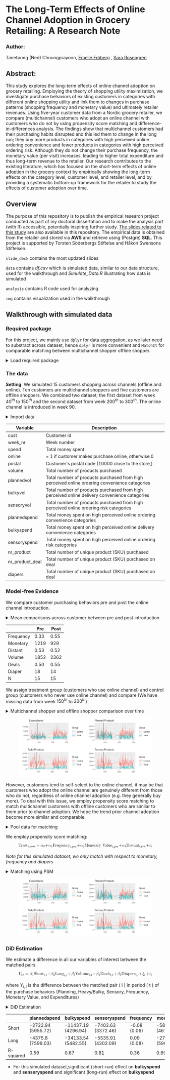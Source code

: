 # The Long-Term Effects of Online Channel Adoption in Grocery Retailing: A Research Note

### Author:
Tanetpong (Ned) Choungprayoon, [Emelie Fröberg](linkedin.com/in/emeliefroberg) , [Sara Rosengren](linkedin.com/in/sara-rosengren-sse)

## Abstract:
This study explores the long-term effects of online channel adoption on grocery retailing. Employing the theory of shopping utility maximization, we investigate purchase behaviors of existing customers in categories with different online shopping utility and link them to changes in purchase patterns (shopping frequency and monetary value) and ultimately retailer revenues. Using five-year customer data from a Nordic grocery retailer, we compare (multichannel) customers who adopt an online channel with customers who do not by using propensity score matching and difference-in-differences analysis. The findings show that multichannel customers had their purchasing habits disrupted and this led them to change in the long run; they buy more products in categories with high perceived online ordering convenience and fewer products in categories with high perceived ordering risk. Although they do not change their purchase frequency, the monetary value (per visit) increases, leading to higher total expenditure and thus long-term revenue to the retailer. Our research contributes to the existing literature, which has focused on the short-term effects of online adoption in the grocery context by empirically showing the long-term effects on the category level, customer level, and retailer level, and by providing a systematic bottom-up framework for the retailer to study the effects of customer adoption over time.

## Overview
The purpose of this repository is to publish the empirical research project conducted as part of my doctoral dissertation and to make the analysis part (with R) accessible, potentially inspiring further study. [The slides related to this study](https://github.com/tanetpongc/channeladoption/blob/main/slide_deck/Slides_channeladoption.pdf) are also available in this repository. The empirical data is obtained from the retailer and stored via **AWS** and retrieve using (Postgre) **SQL**. This project is supported by Torsten Söderbergs Stiftelse and Håkon Swensons Stiftelsen.

`slide_deck` contains the most updated slides

`data` contains *df.csv* which is simulated data, similar to our data structure, used for the walkthrough and *Simulate_Data.R* illustrating how data is simulated

`analysis` contains R code used for analyzing

`img` contains visualization used in the walkthrough


## Walkthrough with simulated data
### Required package
For this project, we mainly use `dplyr` for data aggregation, as we later need to substract across dataset, hence `dplyr` is more convenient and  `MatchIt` for comparable matching between multichannel shopper offline shopper.

<details>
  <summary>Load required package</summary>

```R
library(data.table) 
library(dplyr) 
library(ggplot2)
library(gridExtra) 
library(MatchIt)
```
</details>

### The data
**Setting**: We simulated 15 customers shopping across channels (offline and online). Ten customers are multichannel shoppers and five customers are offline shoppers. We combined two dataset; the first dataset from week $40^{th}$ to $150^{th}$ and the second dataset from week $200^{th}$ to $300^{th}$. The online channel is introduced in week 90.
<details>
  <summary>Import data</summary>

```R
df <- fread("../data/df.csv")
```
</details>

| Variable        | Description                                                  |
|---------------|------------------------------------------------------------|
| cust    | Customer id                                 |
| week_nr| Week number |
| spend | Total money spent                   |
| online | = 1 if customer makes purchase online, otherwise 0              |
| postal | Customer's postal code (10000 close to the store,)                     |
| volume | Total number of products purchased                              |
| plannedvol |Total number of products purchased from high perceived online ordering convenience categories |
| bulkyvol| Total number of products purchased from high perceived online delivery convenience categories |
| sensoryvol| Total number of products purchased from high perceived online ordering risk categories |
| plannedspend |Total money spent on high perceived online ordering convenience categories |
| bulkyspend| Total money spent on high perceived online delivery convenience categories |
| sensoryspend| Total money spent on high perceived online ordering risk categories |
| nr_product | Total number of unique product (SKU) purchased             |
| nr_product_deal | Total number of unique product (SKU) purchased on deal                    |
| diapers  | Total number of unique product (SKU) purchased on deal                    |

### Model-free Evidence
We compare customer purchasing behaviors pre and post the online channel introduction.
<details>
  <summary>Mean comparisons across customer between pre and post introduction </summary>

```R
cutoff = 90


df.sumstat = df %>%
  filter(week_nr < cutoff) %>%
  group_by (cust) %>%
  summarise(first.w = min(week_nr),
            monetary = mean(spend),
            visits = n(),
            postal = max(postal),
            volume = sum(volume),
            deals = mean(nr_product_deal/volume),
            diapers = sum(diapers, na.rm = T)
  ) %>%
  mutate(frequency = visits/52#
  )

df.sumstat$distclose = ifelse(
  df.sumstat$postal %in% c(10000),1,ifelse(is.na(df.sumstat$postal),NA,0))

sumstat = t(df.sumstat %>% 
              summarise (
                Frequency = c(mean(frequency), sd(frequency)),
                Monetary = c(mean(monetary), sd(monetary)),
                Distant = c(mean(distclose, na.rm = T), sd(distclose, na.rm = T)),
                Volume = c(mean(volume), sd(volume)),
                Deals = c(mean(deals*100), sd(deals*100)),
                Diaper = c(mean(diapers), sd(diapers)),
                N = n()
              ))
```
</details>

|               | Pre            | Post          |
|---------------|---------------|--------------|
| Frequency     | 0.33     | 0.55|
| Monetary      | 1219  | 929 |
| Distant       | 0.53    | 0.52 |
| Volume        | 1852  | 2362 |
| Deals         | 0.50    | 0.55 |
| Diaper        | 18   | 14 |
| N             | 15    | 15 |

We assign treatment group (customers who use online channel) and control group (customers who never use online channel) and compare (We have missing data from week $150^{th}$ to $200^{th}$)

<details>
  <summary>Multichannel shopper and offline shopper comparison over time</summary>

```R
#Assign Treatment group
  df$cust = as.factor(factor(df$cust))
  df.treatment = df %>% group_by(cust) %>% summarise (treatment = max(online))
  sum(df.treatment$treatment)
  #147
  df = merge(df, df.treatment, by = "cust", all.X = T)
  #replace NA with 0


## First, parallel trend
df.trend <- df %>% group_by(week_nr, treatment) %>%
  summarize_at(
    c("spend", 
      "plannedspend",  
      "bulkyspend",
      "sensoryspend",
      "volume",
      "plannedvol",  
      "bulkyvol",
      "sensoryvol"
    ), "sum", na.rm = TRUE)
##provide levels
df.trend$treatment <- as.factor(
  ifelse(df.trend$treatment == 1, "Treat", "Control"))
plot.trend = function(dv, dv.title){ 
  p = ggplot(df.trend, 
             aes(x=week_nr, 
                 y={{dv}}, 
                 group=treatment, 
                 colour=treatment)) +
    geom_line() + geom_vline(xintercept = cutoff) + 
    labs(
      x = "", y = "", title = dv.title, colour = "Group") + 
    theme(plot.title = element_text(size=12))
  return(p)
}

#This is sum
p.spend = plot.trend(
  dv = spend, 
  dv.title = "Expenditures")
p.plannedspend = plot.trend(
  dv = plannedspend, 
  dv.title = "Planned Products")
p.bulkyspend = plot.trend(
  dv = bulkyspend, 
  dv.title = "Bulky Products")
p.sensoryspend = plot.trend(
  dv = sensoryspend, 
  dv.title = "Sensory Products")
grid.arrange(p.spend, p.plannedspend, 
             p.bulkyspend, p.sensoryspend,
             nrow=2, ncol=2)
rm(list = c("p.bulkyspend", 
            "p.plannedspend", 
            "p.sensoryspend", 
            "p.spend"
))
```
</details>



<figure><img src="img/treat_control_withoutmatch.png"><figcaption></figcaption></figure>

However, customers tend to self-select to the online channel, it may be that customers who adopt the online channel are genuinely different from those who do not, regardless of online channel adoption (e.g. they generally buy more). To deal with this issue, we employ propensity score matching to match multichannel customers with offline customers who are similar to them prior to channel adoption. We hope the trend prior channel adoption become more similar and comparable.
<details>
  <summary>Pool data for matching</summary>

```R
#Add groups
df = df %>% mutate(
  long = case_when(
    week_nr >= 40 & week_nr < cutoff ~ "pre",
    week_nr >= cutoff & week_nr < 151 ~ "short",
    week_nr >= 200 & week_nr < 301 ~ "long"
  )
)
cols = c("plannedspend", 
         "bulkyspend", 
         "sensoryspend",
         "frequency",
         "monetary",
         "spend",
         "plannedvol", 
         "bulkyvol", 
         "sensoryvol",
         "volume")

df.week.control = df %>% 
  filter (treatment == 0) %>%
  group_by (long, cust) %>% 
  summarise(
    plannedspend = ifelse(is.na(sum(plannedspend)),0, sum(plannedspend)), 
    bulkyspend = ifelse(is.na(sum(bulkyspend)),0, sum(bulkyspend)),
    sensoryspend=  ifelse(is.na(sum(sensoryspend)),0, sum(sensoryspend)),
    monetary = mean(spend),
    spend = sum(spend),
    plannedvol = ifelse(is.na(sum(plannedvol)),0, sum(plannedvol)),
    bulkyvol = ifelse(is.na(sum(bulkyvol)),0, sum(bulkyvol)),
    sensoryvol = ifelse(is.na(sum(sensoryvol)),0, sum(sensoryvol)),
    volume = sum(volume),
    first.w = min(week_nr), 
    last.w = max(week_nr), 
    visits = n(),
    frequency = visits/52#(last.w-first.w) 
  ) 
df.week.control$cust = factor(df.week.control$cust)


df.week.treat = df %>% 
  filter(TRUE) %>% 
  filter (treatment == 1) %>%
  group_by (long, cust) %>% 
  summarise(
    plannedspend = ifelse(is.na(sum(plannedspend)),0, sum(plannedspend)), 
    bulkyspend = ifelse(is.na(sum(bulkyspend)),0, sum(bulkyspend)),
    sensoryspend=  ifelse(is.na(sum(sensoryspend)),0, sum(sensoryspend)),
    monetary = mean(spend),
    spend = sum(spend),
    plannedvol = ifelse(is.na(sum(plannedvol)),0, sum(plannedvol)),
    bulkyvol = ifelse(is.na(sum(bulkyvol)),0, sum(bulkyvol)),
    sensoryvol = ifelse(is.na(sum(sensoryvol)),0, sum(sensoryvol)),
    volume = sum(volume),
    first.w = min(week_nr), 
    last.w = max(week_nr), 
    visits = n(),
    frequency = visits/52#(last.w-first.w) 
  ) 

df.week.treat$cust = factor(df.week.treat$cust)

df.week = rbind(
  data.frame(df.week.control, treatment = 0),
  data.frame(df.week.treat, treatment = 1)
)
```
</details>

We employ propensity score matching:
<figure><img src="img/eq1.gif"><figcaption></figcaption></figure>

*Note for this simulated dataset, we only match with respect to monetary, frequency and diapers*

<details>
  <summary>Matching using PSM</summary>

```R
#Add groups
  
  df.before = df %>% filter(week_nr < cutoff & week_nr >= cutoff-52)
  # calculate all measures per customer
  df.before = df.before %>% 
    group_by (cust) %>% 
    summarise(last.w = max(week_nr), 
              first.w = min(week_nr), 
              monetary = mean(spend), 
              visits = n(), 
              postal = max(postal),
              volume = sum(volume), 
              dealproneness = mean(nr_product_deal/nr_product),
              deals = mean(nr_product_deal/volume),
              treatment = max(treatment),
              diapers = sum(diapers, na.rm = T),
              recency = cutoff - last.w, 
              frequency = visits/52
    )
  #Recode postal code
  #distclose is 1 if postal code == 10000
  df.before$distclose = ifelse(
    df.before$postal %in% c(10000), 1, ifelse(is.na(df.before$postal), NA, 0))
  
  df.before.sub = select(df.before, 
                         treatment,
                         frequency,
                         monetary,
                         distclose,
                         diapers,
                         cust,
                         volume,
                         deals)
  df.before.sub <- data.frame(na.omit(df.before.sub))
  
  
  #PSM 
  df.matchit = matchit(
    treatment ~ monetary + frequency + diapers, 
    data = df.before.sub
  )
  
  df.matchit
  plot(df.matchit)

# create dataset with matched pairs, including first online date per matched pair
# and wid, to denote within-identifier
{
  cust.treated = data.frame(cust = df.before.sub[(row.names(df.matchit$match.matrix)),"cust"], treatment = "Treat")
  first_online = df %>% filter(online == 1) %>% group_by(cust) %>% summarise(first_online = min(week_nr))
  cust.treated = cust.treated %>% left_join(first_online, by = "cust")
  cust.control = data.frame(cust = df.before.sub[(df.matchit$match.matrix),"cust"],
                            treatment = "Control", first_online = cust.treated$first_online, wid = cust.treated$cust)
  
  #remove the discarded case:
  cust.treated$cust = factor(cust.treated$cust)
  cust.control = cust.control[!is.na(cust.control$cust),]
  cust.control$cust = factor(cust.control$cust)
  
}

df.matched = rbind(data.frame(cust.treated, wid = cust.treated$cust), cust.control)
df.matched = df.matched %>% 
  full_join(df, by = "cust") 

#periods based on first purchase (matched)
df.matched = df.matched %>% 
  filter(!is.na(treatment.x)) %>%
  mutate( 
    long = case_when(
      week_nr >= 40 & week_nr < cutoff ~ "pre",
      week_nr >= cutoff & week_nr < 151 ~ "short",
      week_nr >= 200 & week_nr < 301 ~ "long"
    ))
df.matched = df.matched[!is.na(df.matched$long),]

## New visual inspection of parallel trend
df.trend <- df.matched %>% group_by(week_nr, treatment.y) %>%
  summarize_at(
    c("spend", 
      "plannedspend",  
      "bulkyspend",
      "sensoryspend",
      "volume",
      "plannedvol",  
      "bulkyvol",
      "sensoryvol"
    ), "sum", na.rm = TRUE)
##provide levels
df.trend$treatment <- as.factor(
  ifelse(df.trend$treatment.y == 1, "Treat", "Control"))
p.spend = plot.trend(
  dv = spend, 
  dv.title = "Expenditures")
p.plannedspend = plot.trend(
  dv = plannedspend, 
  dv.title = "Planned Products")
p.bulkyspend = plot.trend(
  dv = bulkyspend, 
  dv.title = "Bulky Products")
p.sensoryspend = plot.trend(
  dv = sensoryspend, 
  dv.title = "Sensory Products")
grid.arrange(p.spend, p.plannedspend, 
             p.bulkyspend, p.sensoryspend,
             nrow=2, ncol=2)
rm(list = c("p.bulkyspend", 
            "p.plannedspend", 
            "p.sensoryspend", 
            "p.spend"
))
```
</details>

<figure><img src="img/treat_control_withmatch.png"><figcaption></figcaption></figure>

### DiD Estimation

We estimate a difference in all our variables of interest between the matched pairs

<figure><img src="img/eq2.gif"><figcaption></figcaption></figure>



where $Y_{i,t}$ is the difference between the matched pair \( i \) in period \( t \) of the purchase behaviors (Planning, Heavy/Bulky, Sensory, Frequency, Monetary Value, and Expenditures)

<details>
  <summary>DiD Estimation</summary>

```R
#regression tests
cols = c("plannedspend", "bulkyspend", "sensoryspend", "frequency", "monetary", "spend")

#Use swith for panels
df.long = df.matched %>% 
  filter(TRUE) %>% #PANEL A
  #filter (!(treatment.y == 1 & long != "pre" & online == 0)) %>% #PANEL B
  #filter (online == 0) %>% #PANEL C
  group_by (cust, long) %>% 
  summarise(last.w = max(week_nr), 
            first.w = min(week_nr), 
            monetary = mean(spend), 
            visits = n(), 
            postal = max(postal),
            volume = sum(volume), 
            deals = mean(nr_product_deal/volume),
            diapers = sum(diapers, na.rm = T),
            wid = first(wid),
            treat = max(treatment.x),
            plannedspend= sum(plannedspend, na.rm = T),
            bulkyspend = sum(bulkyspend, na.rm = T),
            sensoryspend = sum(sensoryspend, na.rm = T),
            spend = sum(spend, na.rm = T),
            frequency = visits/52#(cutoff-first.w)
  ) 

df.long$distclose = ifelse(
  df.long$postal %in% c(10000), 1,ifelse(is.na(df.long$postal), NA, 0))

df.long = na.omit(select(df.long, 
                         -first.w, 
                         -visits, 
                         -postal, 
                         -last.w))

df.long = df.long[!is.na(df.long$wid),]
df.long$wid = factor(df.long$wid)
df.long$long = factor(df.long$long)
df.long.diff = df.long %>% 
  filter (treat == "Treat") %>%
  full_join (
    df.long %>% 
      filter (treat == "Control"),
    by = c("wid", "long")
  )
df.long.diff = select(df.long.diff, -cust.x, -cust.y)
df.long.diff$treat.x = "Treat"
df.long.diff$treat.y = "Control"
##replace NA with 0
df.long.diff[is.na(df.long.diff)] <- 0

#substract
df.long.diff.reg = select(
  df.long.diff,
  volume.x,
  deals.x,
  diapers.x,
  plannedspend.x,
  bulkyspend.x,
  sensoryspend.x,
  frequency.x,
  monetary.x,
  spend.x) - 
  select(
    df.long.diff,
    volume.y,
    deals.y,
    diapers.y,
    plannedspend.y,
    bulkyspend.y,
    sensoryspend.y,
    frequency.y,
    monetary.y,
    spend.y
  )

df.long.diff.reg = cbind(df.long.diff$long, df.long.diff.reg)
names(df.long.diff.reg) = c("long", "volume", "deals", "diapers",
                            cols)

reg = as.data.frame(matrix(NA, nrow = 4, ncol = 6))
df.long.diff.reg$long <- as.factor(df.long.diff.reg$long)
formulas = paste(cols,"long+volume+deals+diapers", sep = "~")
df.long.diff.reg$long = relevel(df.long.diff.reg$long, ref="pre")

for(i in 1:length(formulas)){
  fit = summary(lm(formulas[i], df.long.diff.reg))
  reg[1,i] = paste(
    round(
      fit$coefficients[[1]],
      2),
    paste("(",round(
      fit$coefficients[[1,2]], #SE
      2),")", sep = ""),
    sep = " ")
  reg[2,i] = paste(
    round(
      fit$coefficients[[2]],
      2),
    paste("(",round(
      fit$coefficients[[2,2]], #SE
      2),")", sep = ""),
    sep = " ")
  reg[3,i] = paste(
    round(
      fit$coefficients[[3]],
      2),
    paste("(",round(
      fit$coefficients[[3,2]], #SE
      2),")", sep = ""),
    sep = " ")
  reg[4,i] = round(
    fit$r.squared,
    2)
}
```
</details>

|      | plannedspend               | bulkyspend               | sensoryspend              | frequency         | monetary               | spend               |
|------|-------------------|-------------------|------------------|------------|-------------------|------------------|
| Short    | -2722.94 (5955.72) | -11437.19 (4296.94) | -7402.63 (3372.46) | -0.08 (0.06) | -5890.67 (4613.12) | -17852.09 (17367.41) |
| Long    | -4375.8 (7599.03) | -34133.54 (5482.55) | -5535.91 (4302.09) | 0.09 (0.08) | -2742.5 (5909.1)  | -13384.75 (22159.43) |
| R-squared    | 0.59              | 0.67               | 0.81              | 0.36       | 0.69              | 0.53              |

* For this simulated dataset,significant (short-run) effect on **bulkyspend**	and **sensoryspend** and significant (long-run) effect on **bulkyspend**